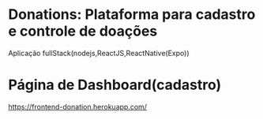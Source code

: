 
# Donations: Plataforma para cadastro e controle de doações

Aplicação fullStack(nodejs,ReactJS,ReactNative(Expo))

# Página de Dashboard(cadastro)
https://frontend-donation.herokuapp.com/
